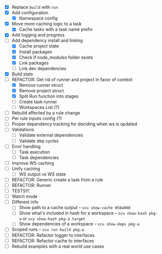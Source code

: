 - [x] Replace `build` with `run`
- [x] Add configuration
  - [x] Namespace config
- [x] Move more caching logic to a task
  - [x] Cache tasks with a task name prefix
- [x] Add logging and progress
- [ ] Add dependency install and linking
  - [x] Cache project state
  - [x] Install packages
  - [x] Check if node_modules folder exists
  - [x] Link packages
  - [ ] Link dev dependencies
- [x] Build stats
- [ ] REFACTOR: Get rid of runner and project in favor of context
  - [x] Remove runner struct
  - [x] Remove project struct
  - [x] Split Run function into stages
  - [ ] Create task runner
  - [ ] Workspaces List (?)
- [ ] Rebuild affected by a rule change
- [ ] Per rule inputs config (?)
- [ ] Proper dependency tracking for deciding when ws is updated
- [ ] Validations
  - [ ] Validate external dependencies
  - [ ] Validate dep cycles
- [ ] Error handling
  - [ ] Task execution
  - [ ] Task dependencies
- [ ] Improve WS caching
- [ ] Unify caching
  - [ ] WS output vs WS state
- [ ] REFACTOR: Generic create a task from a rule
- [ ] REFACTOR: Runner
- [ ] TESTS!!!
- [ ] Watch mode
- [ ] Different info
  - [ ] Show path to a cache output – `scu show-cache 058a068`
  - [ ] Show what's included in hash for a workspace – `scu show-hash pkg-a` or `scy show-hash pkg-a target`
  - [ ] Show dependencies of a workspace – `scu show-deps pkg-a`
- [ ] Scoped runs – `scu run build pkg-a`
- [ ] REFACTOR: Refactor logger to interfaces
- [ ] REFACTOR: Refactor cache to interfaces
- [ ] Rebuild examples with a real world use cases
